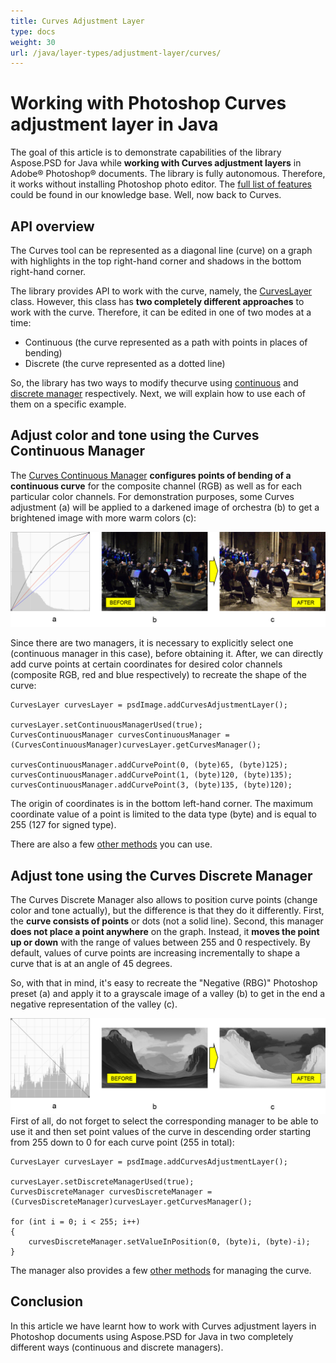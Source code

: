 ```yaml
---
title: Curves Adjustment Layer
type: docs
weight: 30
url: /java/layer-types/adjustment-layer/curves/
---
```


# Working with Photoshop Curves adjustment layer in Java

The goal of this article is to demonstrate capabilities of the library Aspose.PSD for Java while **working with Curves adjustment layers** in Adobe® Photoshop® documents. The library is fully autonomous. Therefore, it works without installing Photoshop photo editor. The [full list of features](https://docs.aspose.com/psd/java/features/) could be found in our knowledge base. Well, now back to Curves.

## API overview

The Curves tool can be represented as a diagonal line (curve) on a graph with highlights in the top right-hand corner and shadows in the bottom right-hand corner.

The library provides API to work with the curve, namely, the [CurvesLayer](https://reference.aspose.com/psd/java/com.aspose.psd.fileformats.psd.layers.adjustmentlayers/CurvesLayer) class. However, this class has **two completely different approaches** to work with the curve. Therefore, it can be edited in one of two modes at a time:

- Continuous (the curve represented as a path with points in places of bending)
- Discrete (the curve represented as a dotted line)

So, the library has two ways to modify thecurve using [continuous](https://reference.aspose.com/psd/java/com.aspose.psd.fileformats.psd.layers.layerresources/curvescontinuousmanager) and [discrete manager](https://reference.aspose.com/psd/java/com.aspose.psd.fileformats.psd.layers.layerresources/CurvesDiscreteManager) respectively. Next, we will explain how to use each of them on a specific example.

## Adjust color and tone using the Curves Continuous Manager

The [Curves Continuous Manager](https://reference.aspose.com/psd/java/com.aspose.psd.fileformats.psd.layers.layerresources/CurvesContinuousManager) **configures points of bending of a continuous curve** for the composite channel (RGB) as well as for each particular color channels. For demonstration purposes, some Curves adjustment (a) will be applied to a darkened image of orchestra (b) to get a brightened image with more warm colors (c):

![Curves Adjustment Layer Figure 1](curves-psd-adjustment-layer-figure-1.png)

Since there are two managers, it is necessary to explicitly select one (continuous manager in this case), before obtaining it. After, we can directly add curve points at certain coordinates for desired color channels (composite RGB, red and blue respectively) to recreate the shape of the curve:

    CurvesLayer curvesLayer = psdImage.addCurvesAdjustmentLayer();

    curvesLayer.setContinuousManagerUsed(true);
    CurvesContinuousManager curvesContinuousManager = (CurvesContinuousManager)curvesLayer.getCurvesManager();

    curvesContinuousManager.addCurvePoint(0, (byte)65, (byte)125);
    curvesContinuousManager.addCurvePoint(1, (byte)120, (byte)135);
    curvesContinuousManager.addCurvePoint(3, (byte)135, (byte)120);

The origin of coordinates is in the bottom left-hand corner. The maximum coordinate value of a point is limited to the data type (byte) and is equal to 255 (127 for signed type).

There are also a few [other methods](https://reference.aspose.com/psd/java/com.aspose.psd.fileformats.psd.layers.layerresources/CurvesContinuousManager) you can use.

## Adjust tone using the Curves Discrete Manager

The Curves Discrete Manager also allows to position curve points (change color and tone actually), but the difference is that they do it differently. First, the **curve consists of points** or dots (not a solid line). Second, this manager **does not place a point anywhere** on the graph. Instead, it **moves the point up or down** with the range of values between 255 and 0 respectively. By default, values of curve points are increasing incrementally to shape a curve that is at an angle of 45 degrees.

So, with that in mind, it&#39;s easy to recreate the &quot;Negative (RBG)&quot; Photoshop preset (a) and apply it to a grayscale image of a valley (b) to get in the end a negative representation of the valley (c).

![Curves Adjustment Layer Figure 2](curves-psd-adjustment-layer-figure-2.png) First of all, do not forget to select the corresponding manager to be able to use it and then set point values of the curve in descending order starting from 255 down to 0 for each curve point (255 in total):

    CurvesLayer curvesLayer = psdImage.addCurvesAdjustmentLayer();

    curvesLayer.setDiscreteManagerUsed(true);
    CurvesDiscreteManager curvesDiscreteManager = (CurvesDiscreteManager)curvesLayer.getCurvesManager();

    for (int i = 0; i < 255; i++)
    {
        curvesDiscreteManager.setValueInPosition(0, (byte)i, (byte)-i);
    }

The manager also provides a few [other methods](https://reference.aspose.com/psd/java/com.aspose.psd.fileformats.psd.layers.layerresources/curvesdiscretemanager) for managing the curve.

## Conclusion

In this article we have learnt how to work with Curves adjustment layers in Photoshop documents using Aspose.PSD for Java in two completely different ways (continuous and discrete managers).
